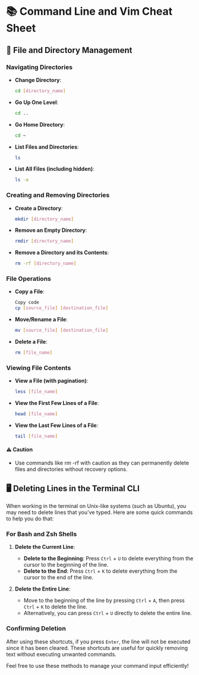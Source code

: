 # 📚 Command Line and Vim Cheat Sheet

## 📂 File and Directory Management

### Navigating Directories
- **Change Directory**: 
  ```bash
  cd [directory_name]
  ```
- **Go Up One Level**:
  ```bash
  cd ..
  ```
- **Go Home Directory**:
  ```bash
  cd ~
  ```
- **List Files and Directories**:
  ```bash
  ls
  ```
- **List All Files (including hidden)**:
  ```bash
  ls -a
  ```
### Creating and Removing Directories
- **Create a Directory**:

  ```bash
  mkdir [directory_name]
  ```
- **Remove an Empty Directory**:
  ```bash
  rmdir [directory_name]
  ```
- **Remove a Directory and its Contents**:
  ```bash
  rm -rf [directory_name]
  ```
### File Operations
- **Copy a File**:

  ```bash
  Copy code
  cp [source_file] [destination_file]
  ```

- **Move/Rename a File**:

  ```bash
  mv [source_file] [destination_file]
  ```

- **Delete a File**:
  ```bash
  rm [file_name]
  ```
### Viewing File Contents
- **View a File (with pagination)**:
  ```bash
  less [file_name]
  ```
- **View the First Few Lines of a File**:
  ```bash
  head [file_name]
  ```
- **View the Last Few Lines of a File**:
  ```bash
  tail [file_name]
  ```
<!-- Searching for Text
Search for a String in Files:
bash
Copy code
grep [string] [file_name]
🔧 Common Terminal Shortcuts
Text Manipulation
Delete to the Beginning of the Line:
Press Ctrl + U
Delete to the End of the Line:
Press Ctrl + K
Delete Entire Line:
Press Ctrl + A, then Ctrl + K
Process Management
View Running Processes:
bash
Copy code
ps aux
Kill a Process:
bash
Copy code
kill [PID] -->

#### ⚠️ Caution
- Use commands like rm -rf with caution as they can permanently delete files and directories without recovery options.


## 🖥️ Deleting Lines in the Terminal CLI

When working in the terminal on Unix-like systems (such as Ubuntu), you may need to delete lines that you've typed. Here are some quick commands to help you do that:

### For Bash and Zsh Shells

1. **Delete the Current Line**:
   - **Delete to the Beginning**: Press `Ctrl` + `U` to delete everything from the cursor to the beginning of the line.
   - **Delete to the End**: Press `Ctrl` + `K` to delete everything from the cursor to the end of the line.

2. **Delete the Entire Line**:
   - Move to the beginning of the line by pressing `Ctrl` + `A`, then press `Ctrl` + `K` to delete the line.
   - Alternatively, you can press `Ctrl` + `U` directly to delete the entire line.

### Confirming Deletion

After using these shortcuts, if you press `Enter`, the line will not be executed since it has been cleared. These shortcuts are useful for quickly removing text without executing unwanted commands.

Feel free to use these methods to manage your command input efficiently!
